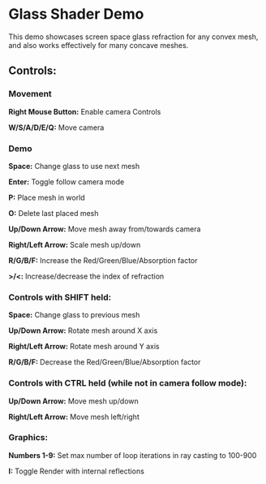 # Glass Shader Demo

This demo showcases screen space glass refraction for any convex mesh, and also works effectively for many concave meshes.

## Controls:

### Movement

**Right Mouse Button:** Enable camera Controls

**W/S/A/D/E/Q:** Move camera

### Demo

**Space:** Change glass to use next mesh

**Enter:** Toggle follow camera mode

**P:** Place mesh in world

**O:** Delete last placed mesh

**Up/Down Arrow:** Move mesh away from/towards camera

**Right/Left Arrow:** Scale mesh up/down

**R/G/B/F:** Increase the Red/Green/Blue/Absorption factor

**>/<:** Increase/decrease the index of refraction

### Controls with SHIFT held:

**Space:** Change glass to previous mesh

**Up/Down Arrow:** Rotate mesh around X axis

**Right/Left Arrow:** Rotate mesh around Y axis

**R/G/B/F:** Decrease the Red/Green/Blue/Absorption factor

### Controls with CTRL held (while not in camera follow mode):

**Up/Down Arrow:** Move mesh up/down

**Right/Left Arrow:** Move mesh left/right

### Graphics:

**Numbers 1-9:** Set max number of loop iterations in ray casting to 100-900

**I:** Toggle Render with internal reflections